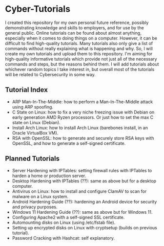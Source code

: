 # Cyber-Tutorials
I created this repository for my own personal future reference, possibly demonstrating knowledge and skills to employers, and for use by the general public. Online tutorials can be found about almost anything, especially when it comes to doing things on a computer. However, it can be difficult to find high-quality tutorials. Many tutorials also only give a list of commands without really explaining what is happening and why. So, I will create my own tutorials and upload them to this repository. I'm aiming for high-quality informative tutorials which provide not just all of the necessary commands and steps, but the reasons behind them. I will add tutorials about whichever random topics I take interest in, but overall most of the tutorials will be related to Cybersecurity in some way.
## Tutorial Index
- ARP Man-In-The-Middle: how to perform a Man-In-The-Middle attack using ARP spoofing.
- C State on Linux: how to fix a very niche freezing issue with Debian on early generation AMD Ryzen processors. Or just how to set the max C state on Linux (Debian).
- Install Arch Linux: how to install Arch Linux (barebones install, in an Oracle VirtualBox VM).
- RSA with OpenSSL: how to generate and securely store RSA keys with OpenSSL, and how to generate a self-signed certificate.
## Planned Tutorials
- Server Hardening with IPTables: setting firewall rules with IPTables to harden a home or production server.
- Desktop Hardening with IPTables (??): same as above but for a desktop computer.
- Antivirus on Linux: how to install and configure ClamAV to scan for malware on a Linux system.
- Android Hardening Guide (??): hardening an Android device for security and privacy purposes.
- Windows 11 Hardening Guide (??): same as above but for Windows 11.
- Configuring Apache2 with a self-signed SSL certificate.
- Automounting disks on Linux (using /etc/fstab file).
- Setting up encrypted disks on Linux with cryptsetup (builds on previous tutorial).
- Password Cracking with Hashcat: self explanatory.
